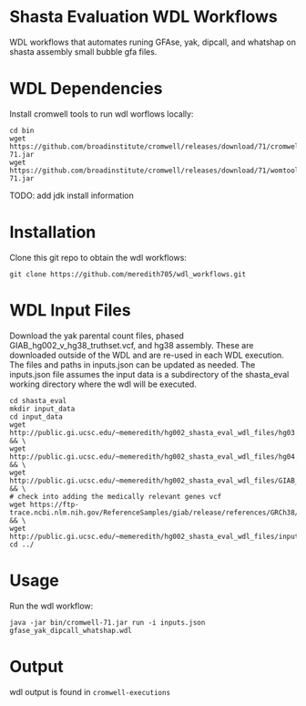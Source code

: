 # Shasta Evaluation WDL Workflows

WDL workflows that automates runing GFAse, yak, dipcall, and whatshap on shasta assembly small bubble gfa files. 

# WDL Dependencies 
Install cromwell tools to run wdl worflows locally:
```
cd bin
wget https://github.com/broadinstitute/cromwell/releases/download/71/cromwell-71.jar
wget https://github.com/broadinstitute/cromwell/releases/download/71/womtool-71.jar
```
TODO: add jdk install information

# Installation
Clone this git repo to obtain the wdl workflows:
```
git clone https://github.com/meredith705/wdl_workflows.git
```

# WDL Input Files
Download the yak parental count files, phased GIAB_hg002_v_hg38_truthset.vcf, and hg38 assembly. These are downloaded outside of the WDL and are re-used in each WDL execution. 
The files and paths in inputs.json can be updated as needed. The inputs.json file assumes the input data is a subdirectory of the shasta_eval working directory where the wdl will be executed.
```
cd shasta_eval
mkdir input_data
cd input_data
wget http://public.gi.ucsc.edu/~memeredith/hg002_shasta_eval_wdl_files/hg03.hiseq.k31.pe.yak && \
wget http://public.gi.ucsc.edu/~memeredith/hg002_shasta_eval_wdl_files/hg04.hiseq.k31.pe.yak && \
wget http://public.gi.ucsc.edu/~memeredith/hg002_shasta_eval_wdl_files/GIAB_HG002_GRCh38_1_22_v4.2.1_phased.vcf && \
# check into adding the medically relevant genes vcf
wget https://ftp-trace.ncbi.nlm.nih.gov/ReferenceSamples/giab/release/references/GRCh38/GCA_000001405.15_GRCh38_no_alt_analysis_set_maskedGRC_exclusions_v2.fasta.gz && \
wget http://public.gi.ucsc.edu/~memeredith/hg002_shasta_eval_wdl_files/inputs.json
cd ../
```
# Usage
Run the wdl workflow:
```
java -jar bin/cromwell-71.jar run -i inputs.json gfase_yak_dipcall_whatshap.wdl
```

# Output
wdl output is found in `cromwell-executions`
